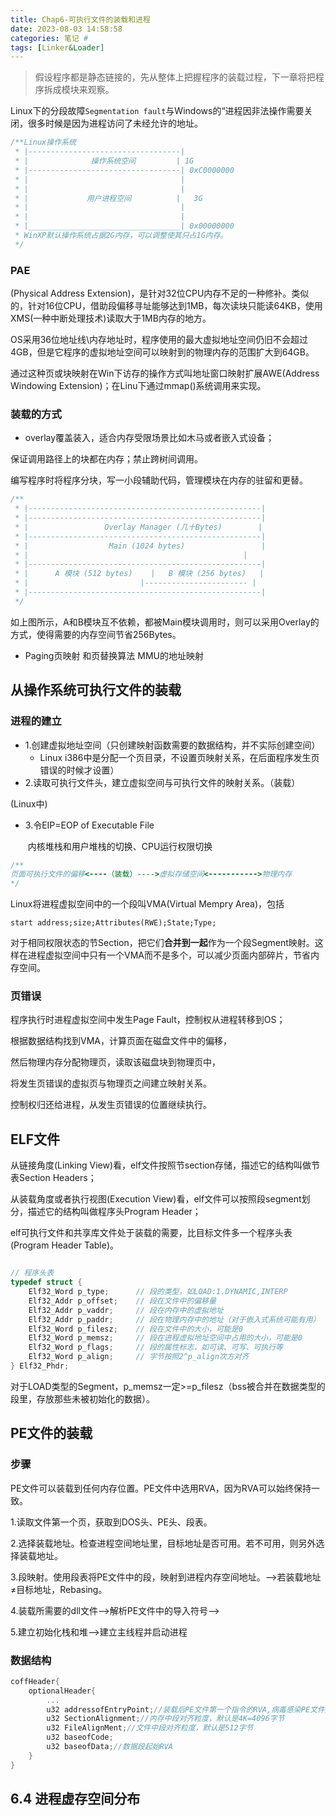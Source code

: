 ```yaml
---
title: Chap6-可执行文件的装载和进程
date: 2023-08-03 14:58:58
categories: 笔记 #
tags: [Linker&Loader]
---
```


> 假设程序都是静态链接的，先从整体上把握程序的装载过程，下一章将把程序拆成模块来观察。

Linux下的分段故障`Segmentation fault`与Windows的“进程因非法操作需要关闭，很多时候是因为进程访问了未经允许的地址。

````c
/**Linux操作系统
 * |----------------------------------|
 * |              操作系统空间         | 1G
 * |----------------------------------| 0xC0000000
 * |                                  |
 * |                                  | 
 * |             用户进程空间          |   3G
 * |                                  |
 * |                                  |
 * |__________________________________| 0x00000000
 * WinXP默认操作系统占据2G内存，可以调整使其只占1G内存。
 */

````
### PAE

(Physical Address Extension)，是针对32位CPU内存不足的一种修补。类似的，针对16位CPU，借助段偏移寻址能够达到1MB，每次读块只能读64KB，使用XMS(一种中断处理技术)读取大于1MB内存的地方。

OS采用36位地址线\内存地址时，程序使用的最大虚拟地址空间仍旧不会超过4GB，但是它程序的虚拟地址空间可以映射到的物理内存的范围扩大到64GB。

通过这种页或块映射在Win下访存的操作方式叫地址窗口映射扩展AWE(Address Windowing Extension)；在Linu下通过mmap()系统调用来实现。

### 装载的方式

- overlay覆盖装入，适合内存受限场景比如木马或者嵌入式设备；

保证调用路径上的块都在内存；禁止跨树间调用。

编写程序时将程序分块，写一小段辅助代码，管理模块在内存的驻留和更替。

```c
/**
 * |----------------------------------------------------|
 * |----------------------------------------------------|
 * |                 Overlay Manager (几十Bytes)        |
 * |----------------------------------------------------|
 * |                  Main (1024 bytes)                 | 
 * |											    |
 * |----------------------------------------------------|
 * |      A 模块 (512 bytes)    |   B 模块 (256 bytes)   |
 * |						 |----------------------- |
 * |----------------------------------------------------|
 */
```

如上图所示，A和B模块互不依赖，都被Main模块调用时，则可以采用Overlay的方式，使得需要的内存空间节省256Bytes。

- Paging页映射 和页替换算法  MMU的地址映射

## 从操作系统可执行文件的装载

### 进程的建立

- 1.创建虚拟地址空间（只创建映射函数需要的数据结构，并不实际创建空间）
  - Linux i386中是分配一个页目录，不设置页映射关系，在后面程序发生页错误的时候才设置）
- 2.读取可执行文件头，建立虚拟空间与可执行文件的映射关系。（装载）

(Linux中)

- 3.令EIP=EOP of Executable File

  ​	内核堆栈和用户堆栈的切换、CPU运行权限切换

```c
/**
页面可执行文件的偏移<----（装载）---->虚拟存储空间<----------->物理内存
*/
```

Linux将进程虚拟空间中的一个段叫VMA(Virtual Mempry Area)，包括

```
start address;size;Attributes(RWE);State;Type;
```

对于相同权限状态的节Section，把它们**合并到一起**作为一个段Segment映射。这样在进程虚拟空间中只有一个VMA而不是多个，可以减少页面内部碎片，节省内存空间。

### 页错误

程序执行时进程虚拟空间中发生Page Fault，控制权从进程转移到OS；

根据数据结构找到VMA，计算页面在磁盘文件中的偏移，

然后物理内存分配物理页，读取该磁盘块到物理页中，

将发生页错误的虚拟页与物理页之间建立映射关系。

控制权归还给进程，从发生页错误的位置继续执行。



## ELF文件

从链接角度(Linking View)看，elf文件按照节section存储，描述它的结构叫做节表Section Headers；

从装载角度或者执行视图(Execution View)看，elf文件可以按照段segment划分，描述它的结构叫做程序头Program Header；

elf可执行文件和共享库文件处于装载的需要，比目标文件多一个程序头表(Program Header Table)。

```c

// 程序头表
typedef struct {
    Elf32_Word p_type;      // 段的类型，如LOAD:1.DYNAMIC,INTERP
    Elf32_Addr p_offset;    // 段在文件中的偏移量
    Elf32_Addr p_vaddr;     // 段在内存中的虚拟地址
    Elf32_Addr p_paddr;     // 段在物理内存中的地址（对于嵌入式系统可能有用）
    Elf32_Word p_filesz;    // 段在文件中的大小，可能是0
    Elf32_Word p_memsz;     // 段在进程虚拟地址空间中占用的大小，可能是0
    Elf32_Word p_flags;     // 段的属性标志，如可读、可写、可执行等
    Elf32_Word p_align;     // 字节按照2^p_align次方对齐
} Elf32_Phdr;
```

对于LOAD类型的Segment，p_memsz一定>=p_filesz（bss被合并在数据类型的段里，存放那些未被初始化的数据）。

## PE文件的装载

### 步骤

PE文件可以装载到任何内存位置。PE文件中选用RVA，因为RVA可以始终保持一致。

1.读取文件第一个页，获取到DOS头、PE头、段表。

2.选择装载地址。检查进程空间地址里，目标地址是否可用。若不可用，则另外选择装载地址。

3.段映射。使用段表将PE文件中的段，映射到进程内存空间地址。-->若装载地址≠目标地址，Rebasing。

4.装载所需要的dll文件-->解析PE文件中的导入符号——>

5.建立初始化栈和堆-->建立主线程并启动进程

### 数据结构

```c
coffHeader{
    optionalHeader{
        ...
        u32 addressofEntryPoint;//装载后PE文件第一个指令的RVA,病毒感染PE文件后要修改入口点，篡改执行流程。
        u32 SectionAlignment;//内存中段对齐粒度，默认是4K=4096字节
        u32 FileAlignMent;//文件中段对齐粒度，默认是512字节
        u32 baseofCode;
        u32 baseofData;//数据段起始RVA
    }
}
```



## 6.4 进程虚存空间分布



